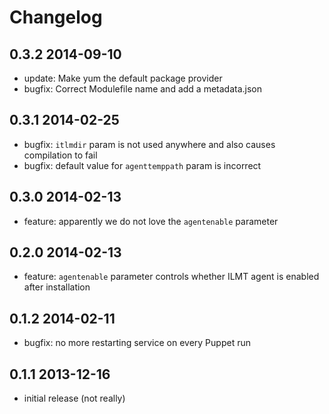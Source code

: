 # Changelog

## 0.3.2 2014-09-10
- update: Make yum the default package provider
- bugfix: Correct Modulefile name and add a metadata.json

## 0.3.1 2014-02-25
- bugfix: `itlmdir` param is not used anywhere and also causes compilation to fail
- bugfix: default value for `agenttemppath` param is incorrect

## 0.3.0 2014-02-13
- feature: apparently we do not love the `agentenable` parameter

## 0.2.0 2014-02-13
- feature: `agentenable` parameter controls whether ILMT agent is enabled after installation

## 0.1.2 2014-02-11
- bugfix: no more restarting service on every Puppet run

## 0.1.1 2013-12-16
- initial release (not really)
